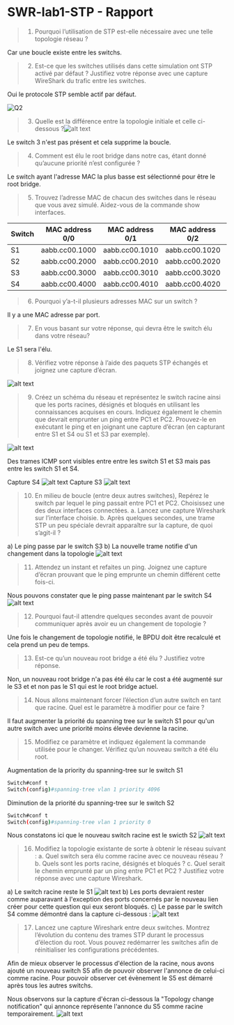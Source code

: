 # SWR-lab1-STP - Rapport
> 1. Pourquoi l’utilisation de STP est-elle nécessaire avec une telle topologie réseau ?

Car une boucle existe entre les switchs.

> 2. Est-ce que les switches utilisés dans cette simulation ont STP activé par défaut ? Justifiez votre réponse avec une capture WireShark du trafic entre les switches.

Oui le protocole STP semble actif par défaut.

![Q2](./screenshots/image.png)

> 3. Quelle est la différence entre la topologie initiale et celle ci-dessous ?![alt text](./screenshots/topo_q3.png)

Le switch 3 n'est pas présent et cela supprime la boucle.

> 4. Comment est élu le root bridge dans notre cas, étant donné qu’aucune priorité n’est configurée ? 

Le switch ayant l'adresse MAC la plus basse est sélectionné pour être le root bridge.

> 5. Trouvez l’adresse MAC de chacun des switches dans le réseau que vous avez simulé. Aidez-vous de la commande show interfaces.

| Switch | MAC address 0/0 | MAC address 0/1 | MAC address 0/2 |  MAC address 0/2 |
| ------- | ---------- | ---------- | ---------- | ------ |
| S1 | aabb.cc00.1000 | aabb.cc00.1010 | aabb.cc00.1020 | aabb.cc00.1030 |
| S2 | aabb.cc00.2000 | aabb.cc00.2010 | aabb.cc00.2020 | aabb.cc00.2030 |
| S3 | aabb.cc00.3000 | aabb.cc00.3010 | aabb.cc00.3020 | aabb.cc00.3030 |
| S4 | aabb.cc00.4000 | aabb.cc00.4010 | aabb.cc00.4020 | aabb.cc00.4030 |

> 6. Pourquoi y’a-t-il plusieurs adresses MAC sur un switch ?

Il y a une MAC adresse par port.

> 7. En vous basant sur votre réponse, qui devra être le switch élu dans votre réseau?

Le S1 sera l'élu.

> 8. Vérifiez votre réponse à l’aide des paquets STP échangés et joignez une capture d’écran.

![alt text](./screenshots/q8.png)

> 9. Créez un schéma du réseau et représentez le switch racine ainsi que les ports racines, désignés et bloqués en utilisant les connaissances acquises en cours. Indiquez également le chemin que devrait emprunter un ping entre PC1 et PC2. Prouvez-le en exécutant le ping et en joignant une capture d’écran (en capturant entre S1 et S4 ou S1 et S3 par exemple).

![alt text](./screenshots/q9.png)

Des trames ICMP sont visibles entre entre les switch S1 et S3 mais pas entre les switch S1 et S4.

Capture S4 ![alt text](./screenshots/q9_pingS4.png)
Capture S3 ![alt text](./screenshots/q9_pingS3.png)

> 10. En milieu de boucle (entre deux autres switches), Repérez le switch par lequel le ping passait entre PC1 et PC2. Choisissez une des deux interfaces connectées. 
> a. Lancez une capture Wireshark sur l’interface choisie. 
> b. Après quelques secondes, une trame STP un peu spéciale devrait apparaître sur la capture, de quoi s’agit-il ?

a) Le ping passe par le switch S3
b) La nouvelle trame notifie d'un changement dans la topologie 
![alt text](./screenshots/q10.png) 


> 11. Attendez un instant et refaites un ping. Joignez une capture d’écran prouvant que le ping emprunte un chemin différent cette fois-ci.

Nous pouvons constater que le ping passe maintenant par le switch S4
![alt text](./screenshots/q11.png) 

> 12.  Pourquoi faut-il attendre quelques secondes avant de pouvoir communiquer après avoir eu un changement de topologie ?

Une fois le changement de topologie notifié, le BPDU doit être recalculé et cela prend un peu de temps.

> 13.  Est-ce qu’un nouveau root bridge a été élu ? Justifiez votre réponse.

Non, un nouveau root bridge n'a pas été élu car le cost a été augmenté sur le S3 et et non pas le S1 qui est le root bridge actuel.

> 14.  Nous allons maintenant forcer l’élection d’un autre switch en tant que racine. Quel est le paramètre à modifier pour ce faire ?

Il faut augmenter la priorité du spanning tree sur le switch S1 pour qu'un autre switch avec une priorité moins élevée devienne la racine.

> 15.  Modifiez ce paramètre et indiquez également la commande utilisée pour le changer. Vérifiez qu’un nouveau switch a été élu root.

Augmentation de la priority du spanning-tree sur le switch S1
```bash
Switch#conf t
Switch(config)#spanning-tree vlan 1 priority 4096
```
Diminution de la priorité du spanning-tree sur le switch S2
```bash
Switch#conf t
Switch(config)#spanning-tree vlan 1 priority 0
```
Nous constatons ici que le nouveau switch racine est le swicth S2
![alt text](./screenshots/q15.png)

> 16.  Modifiez la topologie existante de sorte à obtenir le réseau suivant :
> a. Quel switch sera élu comme racine avec ce nouveau réseau ?
> b. Quels sont les ports racine, désignés et bloqués ?
> c. Quel serait le chemin emprunté par un ping entre PC1 et PC2 ? Justifiez votre réponse avec une capture Wireshark.

a) Le switch racine reste le S1 ![alt text](./screenshots/q16_a.png)
b) Les ports devraient rester comme auparavant à l'exception des ports concernés par le nouveau lien créer pour cette question qui eux seront bloqués.
c) Le passe par le switch S4 comme démontré dans la capture ci-dessous : ![alt text](./screenshots/q16_c.png)

> 17. Lancez une capture Wireshark entre deux switches. Montrez l’évolution du contenu des trames STP durant le processus d’élection du root. Vous pouvez redémarrer les switches afin de réinitialiser les configurations précédentes. 

Afin de mieux observer le processus d'élection de la racine, nous avons ajouté un nouveau switch S5 afin de pouvoir observer l'annonce de celui-ci comme racine. Pour pouvoir observer cet évènement le S5 est démarré après tous les autres switchs.

Nous observons sur la capture d'écran ci-dessous la "Topology change notification" qui annonce représente l'annonce du S5 comme racine temporairement.
![alt text](./screenshots/q17.png)
